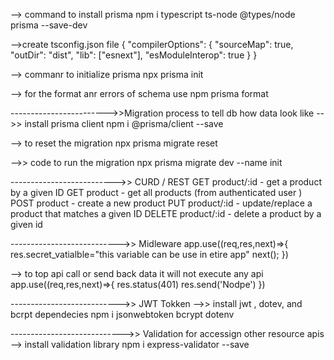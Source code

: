 --> command to install prisma 
npm i typescript ts-node @types/node prisma --save-dev

-->create tsconfig.json file 
{
    "compilerOptions": {
        "sourceMap": true,
        "outDir": "dist",
        "lib": ["esnext"],
        "esModuleInterop": true
    }
}

--> commanr to initialize prisma 
npx prisma init

--> for the format anr errors of schema use 
npm prisma format 


------------------------>>Migration process to tell db how data look like 
-->> install prisma client 
npm i @prisma/client --save 

--> to reset the migration 
 npx prisma migrate reset 

-->> code to run the migration 
npx prisma migrate dev --name init 

-------------------------->> CURD / REST 
GET product/:id - get a product by a given ID 
GET product - get all products (from authenticated user )
POST product - create a new product
PUT product/:id - update/replace a product that matches a given ID
DELETE product/:id - delete a product by a given id  

--------------------------->> Midleware
app.use((req,res,next)=>{
    res.secret_vatialble="this variable can be use in etire app"
    next();
})

--> to top api call or send back data it will not execute any api 
app.use((req,res,next)=>{
    res.status(401)
    res.send('Nodpe')
})

--------------------------->> JWT Tokken
-->> install jwt , dotev, and bcrpt dependecies 
npm i jsonwebtoken bcrypt dotenv 

---------------------------->> Validation for accessign other resource apis
--> install validation library
npm i express-validator --save